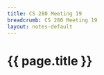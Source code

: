 ```yaml
---
title: CS 280 Meeting 19
breadcrumb: CS 280 Meeting 19
layout: notes-default
---
```

# {{ page.title }}
